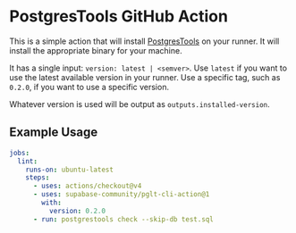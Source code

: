 # PostgresTools GitHub Action

This is a simple action that will install [PostgresTools](https://github.com/supabase-community/postgres_lsp) on your runner. It will install the appropriate binary for your machine.

It has a single input: `version: latest | <semver>`.
Use `latest` if you want to use the latest available version in your runner.
Use a specific tag, such as `0.2.0`, if you want to use a specific version.

Whatever version is used will be output as `outputs.installed-version`.

## Example Usage

```yaml
jobs:
  lint:
    runs-on: ubuntu-latest
    steps:
      - uses: actions/checkout@v4
      - uses: supabase-community/pglt-cli-action@1
        with:
          version: 0.2.0
      - run: postgrestools check --skip-db test.sql
```
